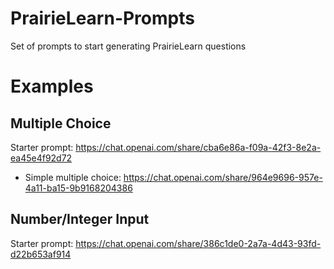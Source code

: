 # PrairieLearn-Prompts
Set of prompts to start generating PrairieLearn questions

# Examples
## Multiple Choice
Starter prompt: https://chat.openai.com/share/cba6e86a-f09a-42f3-8e2a-ea45e4f92d72
- Simple multiple choice: https://chat.openai.com/share/964e9696-957e-4a11-ba15-9b9168204386

## Number/Integer Input
Starter prompt: https://chat.openai.com/share/386c1de0-2a7a-4d43-93fd-d22b653af914
